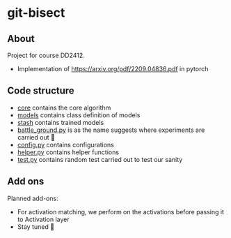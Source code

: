 # git-bisect
## About
Project for course DD2412.
 - Implementation of https://arxiv.org/pdf/2209.04836.pdf in pytorch

## Code structure
- [core] contains the core algorithm
- [models] contains class definition of models
- [stash] contains trained models
- [battle_ground.py] is as the name suggests where experiments are carried out 💚
- [config.py] contains configurations
- [helper.py] contains helper functions
- [test.py] contains random test carried out to test our sanity

## Add ons
Planned add-ons:
- For activation matching, we perform on the activations before passing it to Activation layer
- Stay tuned 🤖


[models]: https://github.com/the-nihilist-ninja/git-bisect/tree/permutation_algo/models
[core]: https://github.com/the-nihilist-ninja/git-bisect/tree/permutation_algo/core
[stash]: https://github.com/the-nihilist-ninja/git-bisect/tree/permutation_algo/stash
[battle_ground.py]: https://github.com/the-nihilist-ninja/git-bisect/blob/permutation_algo/battle_ground.py
[config.py]: https://github.com/the-nihilist-ninja/git-bisect/blob/permutation_algo/config.py
[helper.py]: https://github.com/the-nihilist-ninja/git-bisect/blob/permutation_algo/helper.py
[test.py]: https://github.com/the-nihilist-ninja/git-bisect/blob/permutation_algo/test.py

